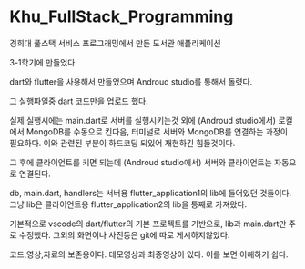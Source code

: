# Khu_FullStack_Programming

경희대 풀스택 서비스 프로그래밍에서 만든 도서관 애플리케이션

3-1학기에 만들었다

dart와 flutter을 사용해서 만들었으며 Androud studio를 통해서 돌렸다.

그 실행파일중 dart 코드만을 업로드 했다.

실제 실행시에는 main.dart로 서버를 실행시키는것 외에 (Androud studio에서)
로컬에서 MongoDB를 수동으로 킨다음, 터미널로 서버와 MongoDB를 연결하는 과정이 필요하다. 
이와 관련된 부분이 하드코딩 되있어 재현하긴 힘들것이다.

그 후에 클라이언트를 키면 되는데 (Androud studio에서)
서버와 클라이언트는 자동으로 연결된다.

db, main.dart, handlers는 서버용 flutter_application1의 lib에 들어있던 것들이다. 
그냥 lib은 클라이언트용 flutter_application2의 lib을 통째로 가져왔다. 

기본적으로 vscode의 dart/flutter의 기본 프로젝트를 기반으로, lib과 main.dart만 주로 수정했다.
그외의 화면이나 사진등은 git에 따로 게시하지않았다.

코드,영상,자료의 보존용이다.
데모영상과 최종영상이 있다. 이를 보면 이해하기 쉽다.
